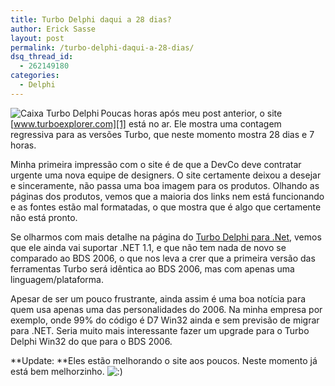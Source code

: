 ```yaml
---
title: Turbo Delphi daqui a 28 dias?
author: Erick Sasse
layout: post
permalink: /turbo-delphi-daqui-a-28-dias/
dsq_thread_id:
  - 262149180
categories:
  - Delphi
---
```

<img align="left" title="Caixa Turbo Delphi" alt="Caixa Turbo Delphi" src="http://static.flickr.com/94/209723571_3b1e70a3b7_o.jpg" />Poucas horas após meu post anterior, o site [www.turboexplorer.com][1] está no ar. Ele mostra uma contagem regressiva para as versões Turbo, que neste momento mostra 28 dias e 7 horas.

Minha primeira impressão com o site é de que a DevCo deve contratar urgente uma nova equipe de designers. O site certamente deixou a desejar e sinceramente, não passa uma boa imagem para os produtos. Olhando as páginas dos produtos, vemos que a maioria dos links nem está funcionando e as fontes estão mal formatadas, o que mostra que é algo que certamente não está pronto.

Se olharmos com mais detalhe na página do [Turbo Delphi para .Net][2], vemos que ele ainda vai suportar .NET 1.1, e que não tem nada de novo se comparado ao BDS 2006, o que nos leva a crer que a primeira versão das ferramentas Turbo será idêntica ao BDS 2006, mas com apenas uma linguagem/plataforma.

Apesar de ser um pouco frustrante, ainda assim é uma boa notícia para quem usa apenas uma das personalidades do 2006. Na minha empresa por exemplo, onde 99% do código é D7 Win32 ainda e sem previsão de migrar para .NET. Seria muito mais interessante fazer um upgrade para o Turbo Delphi Win32 do que para o BDS 2006.

**Update: **Eles estão melhorando o site aos poucos. Neste momento já está bem melhorzinho. <img src="http://www.ericksasse.com.br/wp-includes/images/smilies/icon_smile.gif" alt=":)" class="wp-smiley" />

 [1]: http://www.turboexplorer.com/
 [2]: http://www.turboexplorer.com/delphinethome.htm